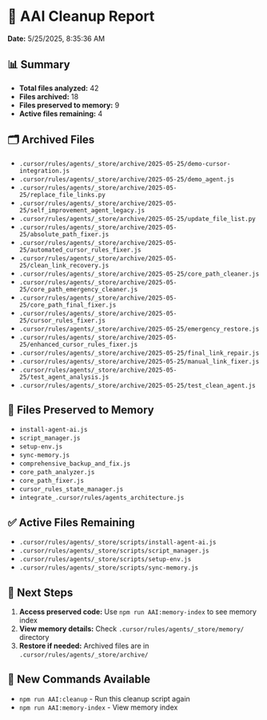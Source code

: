 # 🧹 AAI Cleanup Report

**Date:** 5/25/2025, 8:35:36 AM

## 📊 Summary

- **Total files analyzed:** 42
- **Files archived:** 18
- **Files preserved to memory:** 9
- **Active files remaining:** 4

## 🗂️ Archived Files

- `.cursor/rules/agents/_store/archive/2025-05-25/demo-cursor-integration.js`
- `.cursor/rules/agents/_store/archive/2025-05-25/demo_agent.js`
- `.cursor/rules/agents/_store/archive/2025-05-25/replace_file_links.py`
- `.cursor/rules/agents/_store/archive/2025-05-25/self_improvement_agent_legacy.js`
- `.cursor/rules/agents/_store/archive/2025-05-25/update_file_list.py`
- `.cursor/rules/agents/_store/archive/2025-05-25/absolute_path_fixer.js`
- `.cursor/rules/agents/_store/archive/2025-05-25/automated_cursor_rules_fixer.js`
- `.cursor/rules/agents/_store/archive/2025-05-25/clean_link_recovery.js`
- `.cursor/rules/agents/_store/archive/2025-05-25/core_path_cleaner.js`
- `.cursor/rules/agents/_store/archive/2025-05-25/core_path_emergency_cleaner.js`
- `.cursor/rules/agents/_store/archive/2025-05-25/core_path_final_fixer.js`
- `.cursor/rules/agents/_store/archive/2025-05-25/cursor_rules_fixer.js`
- `.cursor/rules/agents/_store/archive/2025-05-25/emergency_restore.js`
- `.cursor/rules/agents/_store/archive/2025-05-25/enhanced_cursor_rules_fixer.js`
- `.cursor/rules/agents/_store/archive/2025-05-25/final_link_repair.js`
- `.cursor/rules/agents/_store/archive/2025-05-25/manual_link_fixer.js`
- `.cursor/rules/agents/_store/archive/2025-05-25/test_agent_analysis.js`
- `.cursor/rules/agents/_store/archive/2025-05-25/test_clean_agent.js`

## 💾 Files Preserved to Memory

- `install-agent-ai.js`
- `script_manager.js`
- `setup-env.js`
- `sync-memory.js`
- `comprehensive_backup_and_fix.js`
- `core_path_analyzer.js`
- `core_path_fixer.js`
- `cursor_rules_state_manager.js`
- `integrate_.cursor/rules/agents_architecture.js`

## ✅ Active Files Remaining

- `.cursor/rules/agents/_store/scripts/install-agent-ai.js`
- `.cursor/rules/agents/_store/scripts/script_manager.js`
- `.cursor/rules/agents/_store/scripts/setup-env.js`
- `.cursor/rules/agents/_store/scripts/sync-memory.js`

## 🎯 Next Steps

1. **Access preserved code:** Use `npm run AAI:memory-index` to see memory index
2. **View memory details:** Check `.cursor/rules/agents/_store/memory/` directory
3. **Restore if needed:** Archived files are in `.cursor/rules/agents/_store/archive/`

## 🔧 New Commands Available

- `npm run AAI:cleanup` - Run this cleanup script again
- `npm run AAI:memory-index` - View memory index
